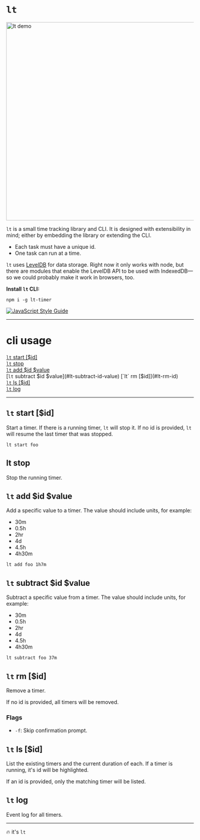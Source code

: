 # `lt`

<img src='http://i.imgur.com/e5KPnPp.gif' alt='lt demo' width='532' />

`lt` is a small time tracking library and CLI. It is designed with extensibility
in mind; either by embedding the library or extending the CLI.

- Each task must have a unique id.
- One task can run at a time.

`lt` uses [LevelDB](http://leveldb.org) for data storage. Right now it only works
with node, but there are modules that enable the LevelDB API to be used with
IndexedDB—so we could probably make it work in browsers, too.

**Install `lt` CLI:**

`npm i -g lt-timer`

[![JavaScript Style Guide](https://cdn.rawgit.com/feross/standard/master/badge.svg)](https://github.com/feross/standard)

***

# cli usage

[`lt` start [$id]](#lt-start-id)  
[`lt` stop](#lt-stop)  
[`lt` add $id $value](#lt-add-id-value)  
[`lt` subtract $id $value](#lt-subtract-id-value)  
[`lt` rm [$id]](#lt-rm-id)  
[`lt` ls [$id]](#lt-ls-id)  
[`lt` log](#lt-log)

***

## `lt` start [$id]

Start a timer. If there is a running timer, `lt` will stop it. If no id is
provided, `lt` will resume the last timer that was stopped.

`lt start foo`

## lt stop

Stop the running timer.

## `lt` add $id $value

Add a specific value to a timer. The value should include units, for example:

- 30m
- 0.5h
- 2hr
- 4d
- 4.5h
- 4h30m

`lt add foo 1h7m`

## `lt` subtract $id $value

Subtract a specific value from a timer. The value should include units,
for example:

- 30m
- 0.5h
- 2hr
- 4d
- 4.5h
- 4h30m

`lt subtract foo 37m`

## `lt` rm [$id]

Remove a timer.

If no id is provided, all timers will be removed.

### Flags

- `-f`: Skip confirmation prompt.

## `lt` ls [$id]

List the existing timers and the current duration of each. If a timer is
running, it's id will be highlighted.

If an id is provided, only the matching timer will be listed.

## `lt` log

Event log for all timers.

***

🔥 it's `lt`